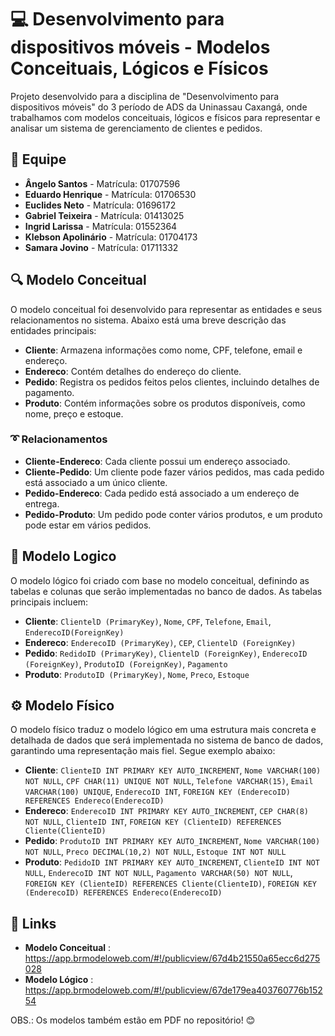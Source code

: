 # 💻 Desenvolvimento para dispositivos móveis - Modelos Conceituais, Lógicos e Físicos 

Projeto desenvolvido para a disciplina de "Desenvolvimento para dispositivos móveis" do 3 período de ADS da Uninassau Caxangá, onde trabalhamos com modelos conceituais, lógicos e físicos para representar e analisar um sistema de gerenciamento de clientes e pedidos.

## 🙋 Equipe

- **Ângelo Santos** - Matrícula: 01707596
- **Eduardo Henrique** - Matrícula: 01706530
- **Euclides Neto** - Matrícula: 01696172
- **Gabriel Teixeira** - Matrícula: 01413025
- **Ingrid Larissa** - Matrícula: 01552364
- **Klebson Apolinário** - Matrícula: 01704173
- **Samara Jovino** - Matrícula: 01711332

## 🔍 Modelo Conceitual

O modelo conceitual foi desenvolvido para representar as entidades e seus relacionamentos no sistema. Abaixo está uma breve descrição das entidades principais:

- **Cliente**: Armazena informações como nome, CPF, telefone, email e endereço.
- **Endereco**: Contém detalhes do endereço do cliente.
- **Pedido**: Registra os pedidos feitos pelos clientes, incluindo detalhes de pagamento.
- **Produto**: Contém informações sobre os produtos disponíveis, como nome, preço e estoque.

### ➰ Relacionamentos

- **Cliente-Endereco**: Cada cliente possui um endereço associado.
- **Cliente-Pedido**: Um cliente pode fazer vários pedidos, mas cada pedido está associado a um único cliente.
- **Pedido-Endereco**: Cada pedido está associado a um endereço de entrega.
- **Pedido-Produto**: Um pedido pode conter vários produtos, e um produto pode estar em vários pedidos.

## 📝 Modelo Logico

O modelo lógico foi criado com base no modelo conceitual, definindo as tabelas e colunas que serão implementadas no banco de dados. As tabelas principais incluem:

- **Cliente**: `ClientelD (PrimaryKey)`, `Nome`, `CPF`, `Telefone`, `Email`, `EnderecoID(ForeignKey)`
- **Endereco**: `EnderecoID (PrimaryKey)`, `CEP`, `ClientelD (ForeignKey)`
- **Pedido**: `RedidoID (PrimaryKey)`, `ClientelD (ForeignKey)`, `EnderecoID (ForeignKey)`, `ProdutoID (ForeignKey)`,  `Pagamento`
- **Produto**: `ProdutoID (PrimaryKey)`, `Nome`, `Preco`, `Estoque`

## ⚙ Modelo Físico 

O modelo físico traduz o modelo lógico em uma estrutura mais concreta e detalhada de dados que será implementada no sistema de banco de dados, garantindo uma representação mais fiel.
Segue exemplo abaixo:

- **Cliente**: `ClienteID INT PRIMARY KEY AUTO_INCREMENT`, `Nome VARCHAR(100) NOT NULL`, `CPF CHAR(11) UNIQUE NOT NULL`, `Telefone VARCHAR(15)`, `Email VARCHAR(100) UNIQUE`, `EnderecoID INT`, `FOREIGN KEY (EnderecoID) REFERENCES Endereco(EnderecoID)`
- **Endereco**: `EnderecoID INT PRIMARY KEY AUTO_INCREMENT`, `CEP CHAR(8) NOT NULL`, `ClienteID INT`, `FOREIGN KEY (ClienteID) REFERENCES Cliente(ClienteID)`
- **Pedido**: `ProdutoID INT PRIMARY KEY AUTO_INCREMENT`, `Nome VARCHAR(100) NOT NULL`, `Preco DECIMAL(10,2) NOT NULL`, `Estoque INT NOT NULL`
- **Produto**: `PedidoID INT PRIMARY KEY AUTO_INCREMENT`, `ClienteID INT NOT NULL`, `EnderecoID INT NOT NULL`, `Pagamento VARCHAR(50) NOT NULL`, `FOREIGN KEY (ClienteID) REFERENCES Cliente(ClienteID)`, `FOREIGN KEY (EnderecoID) REFERENCES Endereco(EnderecoID)`

## 🔗 Links

- **Modelo Conceitual** : https://app.brmodeloweb.com/#!/publicview/67d4b21550a65ecc6d275028
- **Modelo Lógico** : https://app.brmodeloweb.com/#!/publicview/67de179ea403760776b15254
  
OBS.: Os modelos também estão em PDF no repositório! 😊

